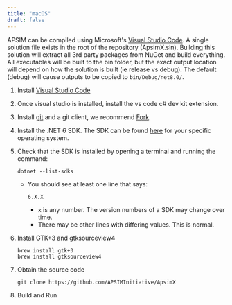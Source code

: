 ```yaml
---
title: "macOS"
draft: false
---
```


APSIM can be compiled using Microsoft's [Visual Studio Code](https://code.visualstudio.com/download). A single solution file exists in the root of the repository (ApsimX.sln). Building this solution will extract all 3rd party packages from NuGet and build everything. All executables will be built to the bin folder, but the exact output location will depend on how the solution is built (ie release vs debug). The default (debug) will cause outputs to be copied to `bin/Debug/net8.0/`.

1. Install [Visual Studio Code](https://code.visualstudio.com/download)

2. Once visual studio is installed, install the vs code c# dev kit extension.

3. Install [git](https://git-scm.com/downloads) and a git client, we recommend [Fork](https://git-fork.com/).

4. Install the .NET 6 SDK. The SDK can be found [here](https://dotnet.microsoft.com/en-us/download/dotnet/6.0) for your specific operating system.

5. Check that the SDK is installed by opening a terminal and running the command: 

    ```
    dotnet --list-sdks
    ```
    - You should see at least one line that says:

        ```
        6.X.X
        ```
        - `x` is any number. The version numbers of a SDK may change over time.
        - There may be other lines with differing values. This is normal.


5. Install GTK+3 and gtksourceview4

    ```
    brew install gtk+3
    brew install gtksourceview4
    ```

6. Obtain the source code

    ```
    git clone https://github.com/APSIMInitiative/ApsimX
    ```

7. Build and Run